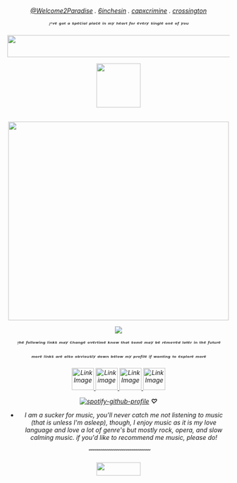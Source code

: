 <h6 align="center"> 
  
  [@Welcome2Paradise](https://github.com/Welcome2Paradise) . [6inchesin](https://github.com/6InchesIn) . [capxcrimine](https://github.com/capxcrimine) . [crossington](https://github.com/crossinton)

ᴵ'ᵛᵉ ᵍᵒᵗ ᵃ ˢᵖᵉᶜⁱᵃˡ ᵖˡᵃᶜᵉ ⁱⁿ ᵐʸ ʰᵉᵃʳᵗ ᶠᵒʳ ᵉᵛᵉʳʸ ˢⁱⁿᵍˡᵉ ᵒⁿᵉ ᵒᶠ ʸᵒᵘ


<p align="center">
  <img width="1000" height="50" src="https://files.catbox.moe/qxgoso.webp">
</p>

<p align="center">
 <img width="100" height="100" src="https://files.catbox.moe/v1sqf4.png">
</p>

<h6 align="center"> 

<p align="center">
  <img width="500" height="450" src="https://files.catbox.moe/8vsqew.png">
</p>

![](https://komarev.com/ghpvc/?username=cheesewezz&color=lightgray)

ᵀʰᵉ ᶠᵒˡˡᵒʷⁱⁿᵍ ˡⁱⁿᵏˢ ᵐᵃʸ ᶜʰᵃⁿᵍᵉ ᵒᵛᵉʳᵗⁱᵐᵉ ᵏⁿᵒʷ ᵗʰᵃᵗ ˢᵒᵐᵉ ᵐᵃʸ ᵇᵉ ʳᵉᵐᵒᵛᵉᵈ ˡᵃᵗᵉʳ ⁱⁿ ᵗʰᵉ ᶠᵘᵗᵘʳᵉ

ᵐᵒʳᵉ ˡⁱⁿᵏˢ ᵃʳᵉ ᵃˡˢᵒ ᵒᵇᵛⁱᵒᵘˢˡʸ ᵈᵒʷⁿ ᵇᵉˡᵒʷ ᵐʸ ᵖʳᵒᶠⁱˡᵉ ⁱᶠ ʷᵃⁿᵗⁱⁿᵍ ᵗᵒ ᵉˣᵖˡᵒʳᵉ ᵐᵒʳᵉ 


 <a href="https://cheesewezz.carrd.co/">
        <img src="https://files.catbox.moe/6hghz0.png" width="50" height="50" alt="Link Image">
 </a> 

<a href="https://chezzits.straw.page/">
    <img src="https://files.catbox.moe/usfjnf.png" width="50" height="50" alt="Link image">
    </a> 

  <a href="https://www.patreon.com/c/user/posts?u=85089921">
     <img src="https://files.catbox.moe/fg4q4h.png" width="50" height="50" alt="Link Image">
 </a> 
 
  <a href="https://zxioide.atabook.org/">
        <img src="https://files.catbox.moe/dnbe98.png" width="50" height="50" alt="Link Image">
    </a>



[![spotify-github-profile](https://spotify-github-profile.kittinanx.com/api/view?uid=314lk5plcho6tynqye2qelu5zs5m&cover_image=true&theme=novatorem&show_offline=true&background_color=d1d4c9&interchange=true&bar_color=b9bca9&bar_color_cover=false)](https://spotify-github-profile.kittinanx.com/api/view?uid=314lk5plcho6tynqye2qelu5zs5m&redirect=true) **♡**


* I am a sucker for music, you'll never catch me not listening to music (that is unless I'm asleep), though, I enjoy music as it is my love language and love a lot of genre's but mostly rock, opera, and slow calming music.
 if you'd like to recommend me music, please do!

﹌﹌﹌﹌﹌﹌﹌﹌﹌﹌

<p align="center">
 <img width="100" height="30" src="https://files.catbox.moe/7sdgn6.webp">
</p>




